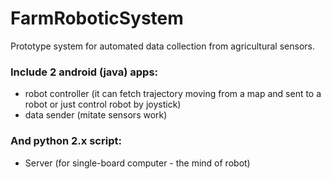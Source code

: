 # FarmRoboticSystem

Prototype system for automated data collection from agricultural sensors.

### Include 2 android (java) apps: 

- robot controller (it can fetch trajectory moving from a map and sent to a robot or just control robot by joystick)
- data sender (mitate sensors work)

### And python 2.x script:

- Server (for single-board computer - the mind of robot)
